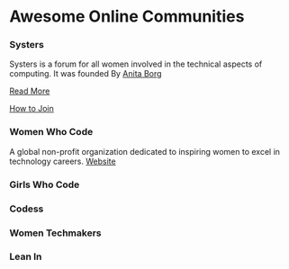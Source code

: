 # Awesome Online Communities

### Systers
Systers is a forum for all women involved in the technical aspects of computing. 
It was founded By [Anita Borg](https://anitaborg.org/about-us/about-anita-borg/)

[Read More](https://anitaborg.org/systers/)

[How to Join](http://systers.org/mailman/listinfo/systers)

### Women Who Code
A global non-profit organization dedicated to inspiring women to excel in technology careers.
[Website](https://www.womenwhocode.com/)

### Girls Who Code

### Codess

### Women Techmakers

### Lean In
